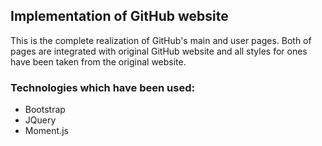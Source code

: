 ## Implementation of GitHub website

This is the complete realization of GitHub's main and user pages. Both of pages are integrated with original GitHub website and all styles for ones have been taken from the original website.

### Technologies which have been used:
* Bootstrap
* JQuery
* Moment.js